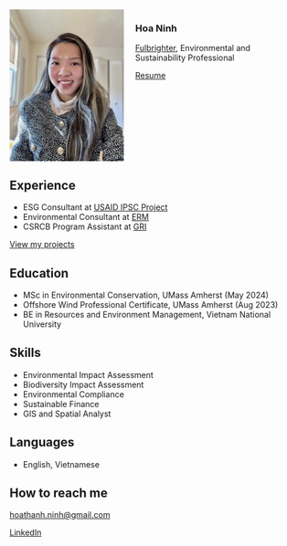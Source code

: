 <img src="portrait-3.jpg" alt="Hoa Ninh" width="200" align="left" style="margin-right: 20px;"/>

### Hoa Ninh
[Fulbrighter](https://vn.usembassy.gov/education/fulbright-program-in-vietnam/), Environmental and Sustainability Professional

[Resume](https://drive.google.com/file/d/1Z-EdUtZq3E0d6-JUR0BeZa5l-FgR6S3w/view?usp=sharing)

<br clear="left"/>





## Experience

- ESG Consultant at [USAID IPSC Project](https://esg.business.gov.vn/evaluate)
- Environmental Consultant at [ERM](https://www.erm.com) 
- CSRCB Program Assistant at [GRI](https://www.globalreporting.org)

[View my projects](https://hoaninh-bb.github.io/Projects/)

## Education

- MSc in Environmental Conservation, UMass Amherst (May 2024)
- Offshore Wind Professional Certificate, UMass Amherst (Aug 2023)
- BE in Resources and Environment Management, Vietnam National University

## Skills

- Environmental Impact Assessment
- Biodiversity Impact Assessment
- Environmental Compliance
- Sustainable Finance
- GIS and Spatial Analyst

## Languages

- English, Vietnamese

## How to reach me

hoathanh.ninh@gmail.com

[LinkedIn](https://www.linkedin.com/in/hoa-ninh-206193162/)


